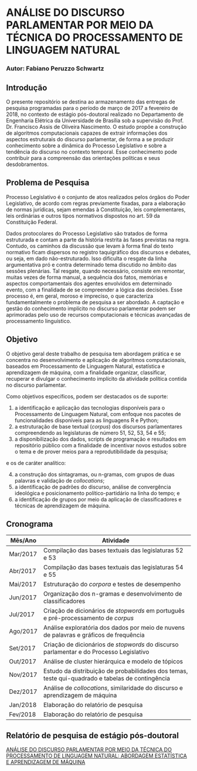 ﻿# ANÁLISE DO DISCURSO PARLAMENTAR POR MEIO DA TÉCNICA DO PROCESSAMENTO DE LINGUAGEM NATURAL

### Autor: Fabiano Peruzzo Schwartz

## Introdução

O presente repositório se destina ao armazenamento das entregas de pesquisa programadas para o período de março de 2017 a fevereiro de 2018, no contexto de estágio pós-doutoral realizado no Departamento de Engenharia Elétrica da Universidade de Brasília sob a supervisão do Prof. Dr. Francisco Assis de Oliveira Nascimento. O estudo propõe a construção de algoritmos computacionais capazes de extrair informações dos aspectos estruturais do discurso parlamentar, de forma a se produzir conhecimento sobre a dinâmica do Processo Legislativo e sobre a tendência do discurso no contexto temporal. Esse conhecimento pode contribuir para a compreensão das orientações políticas e seus desdobramentos.

## Problema de Pesquisa

Processo Legislativo é o conjunto de atos realizados pelos órgãos do Poder Legislativo, de acordo com regras previamente fixadas, para a elaboração de normas jurídicas, sejam emendas à Constituição, leis complementares, leis ordinárias e outros tipos normativos dispostos no art. 59 da Constituição Federal.

Dados protocolares do Processo Legislativo são tratados de forma estruturada e contam a parte da história restrita às fases previstas na regra. Contudo, os caminhos da discussão que levam à forma final do texto normativo ficam dispersos no registro taquigráfico dos discursos e debates, ou seja, em dado não-estruturado. Isso dificulta o resgate da linha argumentativa pró e contra determinado tema discutido no âmbito das sessões plenárias. Tal resgate, quando necessário, consiste em remontar, muitas vezes de forma manual, a sequência dos fatos, memórias e aspectos comportamentais dos agentes envolvidos em determinado evento, com a finalidade de se compreender a lógica das decisões. Esse processo é, em geral, moroso e impreciso, o que caracteriza fundamentalmente o problema de pesquisa a ser abordado. A captação e gestão do conhecimento implícito no discurso parlamentar podem ser aprimoradas pelo uso de recursos computacionais e técnicas avançadas de processamento linguístico.

## Objetivo

O objetivo geral deste trabalho de pesquisa tem abordagem prática e se concentra no desenvolvimento e aplicação de algoritmos computacionais, baseados em Processamento de Linguagem Natural, estatística e aprendizagem de máquina, com a finalidade organizar, classificar, recuperar e divulgar o conhecimento implícito da atividade política contida no discurso parlamentar.

Como objetivos específicos, podem ser destacados os de suporte:

1.	a identificação e aplicação das tecnologias disponíveis para o Processamento de Linguagem Natural, com enfoque nos pacotes de funcionalidades disponíveis para as linguagens R e Python;
2.	a estruturação de base textual (*corpus*) dos discursos parlamentares compreendendo as legislaturas de número 51, 52, 53, 54 e 55;
3.	a disponibilização dos dados, scripts de programação e resultados em repositório público com a finalidade de incentivar novos estudos sobre o tema e de prover meios para a reprodutibilidade da pesquisa;

e os de caráter analítico:

4.	a construção dos sintagramas, ou n-gramas, com grupos de duas palavras e validação de *collocations*; 
5.	a identificação de padrões do discurso, análise de convergência ideológica e posicionamento político-partidário na linha do tempo; e
6.	a identificação de grupos por meio da aplicação de classificadores e técnicas de aprendizagem de máquina.

## Cronograma

Mês/Ano |	Atividade
--------|----------------------------------------------------------------------
Mar/2017| Compilação das bases textuais das legislaturas 52 e 53
Abr/2017| Compilação das bases textuais das legislaturas 54 e 55
Mai/2017| Estruturação do *corpora* e testes de desempenho
Jun/2017| Organização dos n-gramas e desenvolvimento de classificadores
Jul/2017| Criação de dicionários de *stopwords* em português e pré-processamento de *corpus*
Ago/2017| Análise exploratória dos dados por meio de nuvens de palavras e gráficos de frequência
Set/2017| Criação de dicionários de *stopwords* do discurso parlamentar e do Processo Legislativo
Out/2017| Análise de cluster hierárquica e modelo de tópicos
Nov/2017| Estudo da distribuição de probabilidades dos temas, teste qui-quadrado e tabelas de contingência
Dez/2017| Análise de *collocations*, similaridade do discurso e aprendizagem de máquina
Jan/2018| Elaboração do relatório de pesquisa
Fev/2018| Elaboração do relatório de pesquisa

## Relatório de pesquisa de estágio pós-doutoral

[ANÁLISE DO DISCURSO PARLAMENTAR POR MEIO DA TÉCNICA DO PROCESSAMENTO DE LINGUAGEM NATURAL: ABORDAGEM ESTATÍSTICA E APRENDIZAGEM DE MÁQUINA](http://bd.camara.gov.br/bd/handle/bdcamara/35719)
